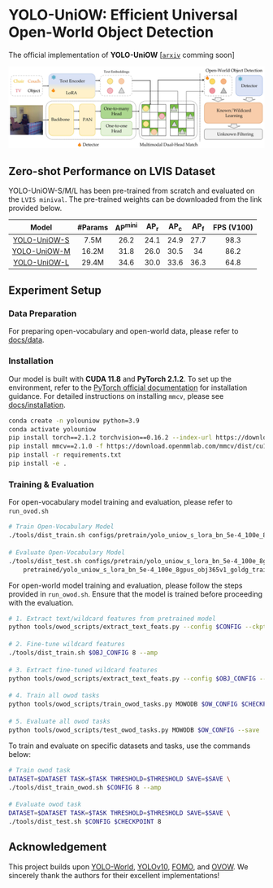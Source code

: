 # YOLO-UniOW: Efficient Universal Open-World Object Detection

The official implementation of **YOLO-UniOW** [[`arxiv`]() comming soon]

![yolo-uniow](./assets/yolo-uniow.jpg)


## Zero-shot Performance on LVIS Dataset

YOLO-UniOW-S/M/L has been pre-trained from scratch and evaluated on the `LVIS minival`. The pre-trained weights can be downloaded from the link provided below.

|                            Model                             | #Params | AP<sup>mini</su> | AP<sub>r</sub> | AP<sub>c</sub> | AP<sub>f</sub> | FPS (V100) |
| :----------------------------------------------------------: | :-----: | :------------------: | :-------------: | :-------------: | :-------------: | :--------: |
| [YOLO-UniOW-S](https://huggingface.co/leonnil/yolo-uniow/resolve/main/yolo_uniow_s_lora_bn_5e-4_100e_8gpus_obj365v1_goldg_train_lvis_minival.pth) |  7.5M   |         26.2         |      24.1       |      24.9       |      27.7       |    98.3    |
| [YOLO-UniOW-M](https://huggingface.co/leonnil/yolo-uniow/resolve/main/yolo_uniow_m_lora_bn_5e-4_100e_8gpus_obj365v1_goldg_train_lvis_minival.pth) |  16.2M  |         31.8         |      26.0       |      30.5       |       34        |    86.2    |
| [YOLO-UniOW-L](https://huggingface.co/leonnil/yolo-uniow/resolve/main/yolo_uniow_l_lora_bn_5e-4_100e_8gpus_obj365v1_goldg_train_lvis_minival.pth) |  29.4M  |         34.6         |      30.0       |      33.6       |      36.3       |    64.8    |

## Experiment Setup

### Data Preparation

For preparing open-vocabulary and open-world data, please refer to [docs/data](./docs/data.md).

### Installation

Our model is built with **CUDA 11.8** and **PyTorch 2.1.2**. To set up the environment, refer to the [PyTorch official documentation](https://pytorch.org/get-started/locally/) for installation guidance. For detailed instructions on installing `mmcv`, please see [docs/installation](./docs/installation.md).

```bash
conda create -n yolouniow python=3.9
conda activate yolouniow
pip install torch==2.1.2 torchvision==0.16.2 --index-url https://download.pytorch.org/whl/cu118
pip install mmcv==2.1.0 -f https://download.openmmlab.com/mmcv/dist/cu118/torch2.1/index.html
pip install -r requirements.txt
pip install -e .
```

### Training & Evaluation

For open-vocabulary model training and evaluation, please refer to `run_ovod.sh`

```bash
# Train Open-Vocabulary Model
./tools/dist_train.sh configs/pretrain/yolo_uniow_s_lora_bn_5e-4_100e_8gpus_obj365v1_goldg_train_lvis_minival.py 8 --amp

# Evaluate Open-Vocabulary Model
./tools/dist_test.sh configs/pretrain/yolo_uniow_s_lora_bn_5e-4_100e_8gpus_obj365v1_goldg_train_lvis_minival.py \
    pretrained/yolo_uniow_s_lora_bn_5e-4_100e_8gpus_obj365v1_goldg_train_lvis_minival.pth 8
```

For open-world model training and evaluation, please follow the steps provided in `run_owod.sh`. Ensure that the model is trained before proceeding with the evaluation.

```bash
# 1. Extract text/wildcard features from pretrained model
python tools/owod_scripts/extract_text_feats.py --config $CONFIG --ckpt $CHECKPOINT --save_path $EMBEDS_PATH

# 2. Fine-tune wildcard features
./tools/dist_train.sh $OBJ_CONFIG 8 --amp

# 3. Extract fine-tuned wildcard features
python tools/owod_scripts/extract_text_feats.py --config $OBJ_CONFIG --save_path $EMBEDS_PATH --extract_tuned

# 4. Train all owod tasks
python tools/owod_scripts/train_owod_tasks.py MOWODB $OW_CONFIG $CHECKPOINT

# 5. Evaluate all owod tasks
python tools/owod_scripts/test_owod_tasks.py MOWODB $OW_CONFIG --save
```

To train and evaluate on specific datasets and tasks, use the commands below:

```bash
# Train owod task
DATASET=$DATASET TASK=$TASK THRESHOLD=$THRESHOLD SAVE=$SAVE \
./tools/dist_train_owod.sh $CONFIG 8 --amp

# Evaluate owod task
DATASET=$DATASET TASK=$TASK THRESHOLD=$THRESHOLD SAVE=$SAVE \
./tools/dist_test.sh $CONFIG $CHECKPOINT 8
```

## Acknowledgement

This project builds upon [YOLO-World](https://github.com/AILab-CVC/YOLO-World), [YOLOv10](https://github.com/Trami1995/YOLOv10), [FOMO](https://github.com/orrzohar/FOMO), and [OVOW](https://github.com/343gltysprk/ovow/). We sincerely thank the authors for their excellent implementations!
